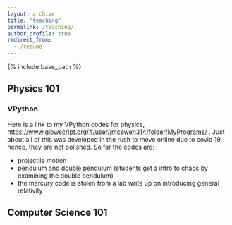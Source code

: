```yaml
---
layout: archive
title: "teaching"
permalink: /teaching/
author_profile: true
redirect_from:
  - /resume
---
```


{% include base_path %}

## Physics 101
### VPython
Here is a link to my VPython codes for physics, https://www.glowscript.org/#/user/jmcewen314/folder/MyPrograms/ . Just about all of this was developed in the rush to move online due to covid 19, hence, they are not polished. So far the codes are:
* projectile motion
* pendulum and double pendulum (students get a intro to chaos by examining the double pendulum)
* the mercury code is stolen from a lab write up on introducing general relativity


## Computer Science 101
